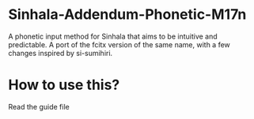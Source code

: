 # Sinhala-Addendum-Phonetic-M17n
A phonetic input method for Sinhala that aims to be intuitive and predictable. A port of the fcitx version of the same name, with a few changes inspired by si-sumihiri.

# How to use this?
Read the guide file
